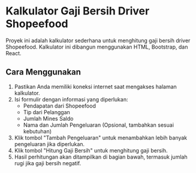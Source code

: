  # Kalkulator Gaji Bersih Driver Shopeefood

Proyek ini adalah kalkulator sederhana untuk menghitung gaji bersih driver Shopeefood. Kalkulator ini dibangun menggunakan HTML, Bootstrap, dan React.

## Cara Menggunakan

1. Pastikan Anda memiliki koneksi internet saat mengakses halaman kalkulator.
2. Isi formulir dengan informasi yang diperlukan:
   - Pendapatan dari Shopeefood
   - Tip dari Pelanggan
   - Jumlah Mines Saldo
   - Nama dan Jumlah Pengeluaran (Opsional, tambahkan sesuai kebutuhan)
3. Klik tombol "Tambah Pengeluaran" untuk menambahkan lebih banyak pengeluaran jika diperlukan.
4. Klik tombol "Hitung Gaji Bersih" untuk menghitung gaji bersih.
5. Hasil perhitungan akan ditampilkan di bagian bawah, termasuk jumlah rugi jika gaji bersih negatif.
